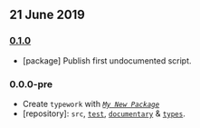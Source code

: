## 21 June 2019

### [0.1.0](https://github.com/artdecocode/typework/compare/v0.0.0-pre...v0.1.0)

- [package] Publish first undocumented script.

### 0.0.0-pre

- Create `typework` with _[`My New Package`](https://mnpjs.org)_
- [repository]: `src`, [`test`](https://contexttesting.com), [`documentary`](https://readme.page) & [`types`](https://typedef.page).